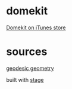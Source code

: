 # domekit

[Domekit on iTunes store](https://itunes.apple.com/us/app/domekit/id617768136?mt=8)

# sources

[geodesic geometry](https://github.com/robbykraft/Geodesic)

built with [stage](https://github.com/robbykraft/Stage)